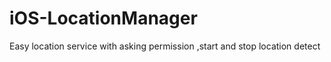 # iOS-LocationManager
Easy location service with  asking permission ,start and stop location detect 

